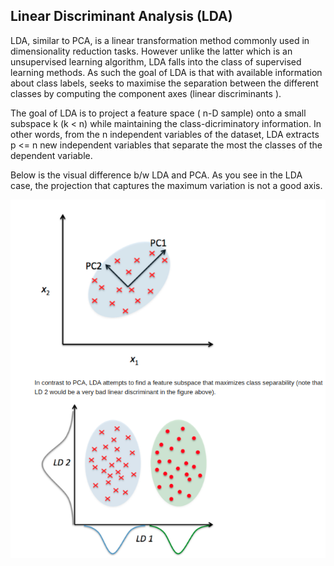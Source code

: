 ## Linear Discriminant Analysis (LDA)

LDA, similar to PCA, is a linear transformation method commonly used in dimensionality reduction tasks. However unlike the latter which is an unsupervised learning algorithm, LDA falls into the class of supervised learning methods. As such the goal of LDA is that with available information about class labels, seeks to maximise the separation between the different classes by computing the component axes (linear discriminants ).

The goal of LDA is to project a feature space ( n-D sample) onto a small subspace k (k < n) while maintaining the class-dicriminatory information. In other words, from the n independent variables of the dataset, LDA extracts p <= n new independent variables that separate the most the classes of the dependent variable. 




Below is the visual difference b/w LDA and PCA. As you see in the LDA case, the projection that captures the maximum variation is not a good axis. 

![LDA vs. PCA](LDAvsPCA.png)
